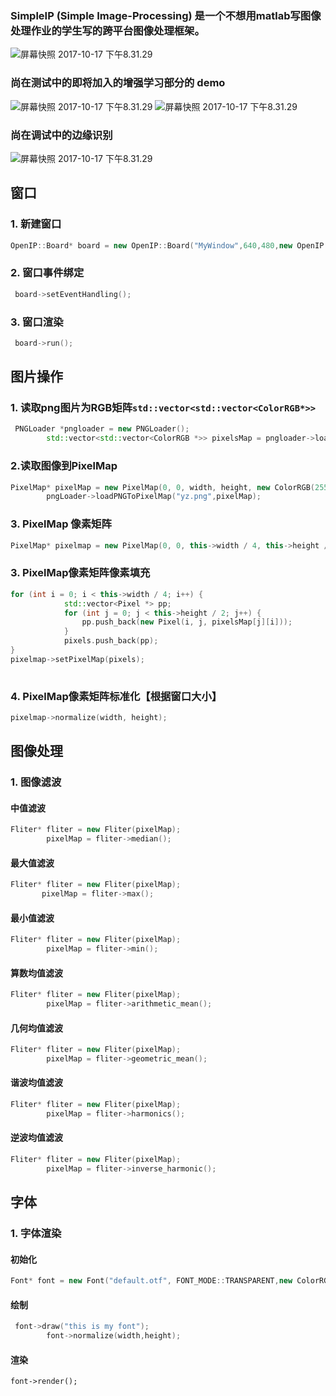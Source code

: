 ### SimpleIP (Simple Image-Processing) 是一个不想用matlab写图像处理作业的学生写的跨平台图像处理框架。

![屏幕快照 2017-10-17 下午8.31.29](https://raw.githubusercontent.com/nerososft/SimpleIP/master/屏幕快照%202017-10-18%20下午4.15.18.png)

### 尚在测试中的即将加入的增强学习部分的 demo
![屏幕快照 2017-10-17 下午8.31.29](https://raw.githubusercontent.com/nerososft/SimpleIP/master/%E5%B1%8F%E5%B9%95%E5%BF%AB%E7%85%A7%202017-10-20%20%E4%B8%8B%E5%8D%882.32.19.png)
![屏幕快照 2017-10-17 下午8.31.29](https://raw.githubusercontent.com/nerososft/SimpleIP/master/%E5%B1%8F%E5%B9%95%E5%BF%AB%E7%85%A7%202017-10-25%20%E4%B8%8A%E5%8D%889.45.03.png)
### 尚在调试中的边缘识别
![屏幕快照 2017-10-17 下午8.31.29](https://raw.githubusercontent.com/nerososft/SimpleIP/master/%E5%B1%8F%E5%B9%95%E5%BF%AB%E7%85%A7%202017-10-20%20%E4%B8%8B%E5%8D%8810.01.40.png)

## 窗口

### 1. 新建窗口

```c++
OpenIP::Board* board = new OpenIP::Board("MyWindow",640,480,new OpenIP::ColorRGB(255,255,255));
```

### 2. 窗口事件绑定

```c++
 board->setEventHandling();
```

### 3. 窗口渲染

```c++
 board->run();
```



##  图片操作

### 1. 读取png图片为RGB矩阵`std::vector<std::vector<ColorRGB*>>`

```c++
 PNGLoader *pngloader = new PNGLoader();
        std::vector<std::vector<ColorRGB *>> pixelsMap = pngloader->loadPNG("yz.png");
```

### 2.读取图像到PixelMap

```c++
PixelMap* pixelMap = new PixelMap(0, 0, width, height, new ColorRGB(255, 255, 255));
        pngLoader->loadPNGToPixelMap("yz.png",pixelMap);
```



### 3. PixelMap 像素矩阵

```c++
PixelMap* pixelmap = new PixelMap(0, 0, this->width / 4, this->height / 2, new ColorRGB(255, 255, 255));
```

### 3. PixelMap像素矩阵像素填充

```c++
for (int i = 0; i < this->width / 4; i++) {
            std::vector<Pixel *> pp;
            for (int j = 0; j < this->height / 2; j++) {
                pp.push_back(new Pixel(i, j, pixelsMap[j][i]));
            }
            pixels.push_back(pp);
}
pixelmap->setPixelMap(pixels);
        
```

### 4. PixelMap像素矩阵标准化【根据窗口大小】

```c++
pixelmap->normalize(width, height);
```

## 图像处理

### 1. 图像滤波

#### 中值滤波

```c++
Fliter* fliter = new Fliter(pixelMap);
        pixelMap = fliter->median();
```

#### 最大值滤波

```c++
Fliter* fliter = new Fliter(pixelMap);
       pixelMap = fliter->max();
```



#### 最小值滤波

```c++
Fliter* fliter = new Fliter(pixelMap);
        pixelMap = fliter->min();
```



#### 算数均值滤波

```c++
Fliter* fliter = new Fliter(pixelMap);
        pixelMap = fliter->arithmetic_mean();
```



#### 几何均值滤波

```c++
Fliter* fliter = new Fliter(pixelMap);
        pixelMap = fliter->geometric_mean();
```



#### 谐波均值滤波

```c++
Fliter* fliter = new Fliter(pixelMap);
        pixelMap = fliter->harmonics();
```



#### 逆波均值滤波

```c++
Fliter* fliter = new Fliter(pixelMap);
        pixelMap = fliter->inverse_harmonic();
```

## 字体

### 1. 字体渲染

#### 初始化

```c++
Font* font = new Font("default.otf", FONT_MODE::TRANSPARENT,new ColorRGB(255,255,255), new ColorRGB(0,255,0), 500, 500,100, 200);
```

#### 绘制

```c++
 font->draw("this is my font");
        font->normalize(width,height);
```

#### 渲染

```
font->render();
```

